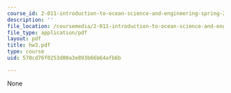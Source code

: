 ```yaml
---
course_id: 2-011-introduction-to-ocean-science-and-engineering-spring-2006
description: ''
file_location: /coursemedia/2-011-introduction-to-ocean-science-and-engineering-spring-2006/570cd76f0253d00a3e893b66b64afb6b_hw3.pdf
file_type: application/pdf
layout: pdf
title: hw3.pdf
type: course
uid: 570cd76f0253d00a3e893b66b64afb6b

---
```

None